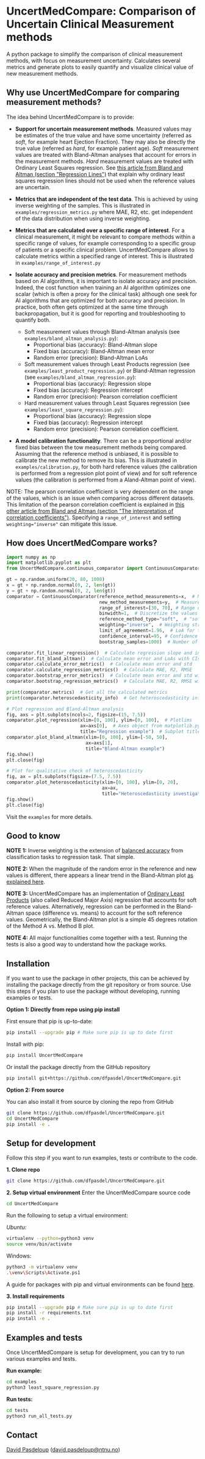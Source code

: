 # UncertMedCompare: Comparison of Uncertain Clinical Measurement methods

A python package to simplify the comparison of clinical measurement methods, with focus on measurement uncertainty. 
Calculates several metrics and generate plots to easily quantify and visualize clinical value of new measurement 
methods.

## Why use UncertMedCompare for comparing measurement methods?

The idea behind UncertMedCompare is to provide:

- **Support for uncertain measurement methods**. Measured values may be estimates of the true value and have some 
uncertainty (referred as *soft*, for example heart Ejection Fraction). They may also be directly the true value 
(referred as *hard*, for example patient age). *Soft* measurement values are treated with Bland-Altman 
analyses that account for errors in the measurement methods. *Hard* measurement values are treated with Ordinary Least 
Squares regression. See 
[this article from Bland and Altman (section "Regression Lines")](https://doi.org/10.1002/uog.122) 
that explain why ordinary least squares regression lines should not be used when the reference values are uncertain.

- **Metrics that are independent of the test data**. This is achieved by using inverse weighting of the samples. This is 
illustrated in `examples/regression_metrics.py` where MAE, R2, etc. get independent of the data distribution when using 
inverse weighting.

- **Metrics that are calculated over a specific range of interest**. For a clinical measurement, it might be relevant to
compare methods within a specific range of values, for example corresponding to a specific group of patients or a 
specific clinical problem. UncertMedCompare allows to calculate metrics within a specified range of interest. This is 
illustrated in `examples/range_of_interest.py`

- **Isolate accuracy and precision metrics**. For measurement methods based on AI algorithms, it is important to isolate 
accuracy and precision. Indeed, the cost function when training an AI algorithm optimizes one scalar (which is often a 
proxy for the clinical task) although one seek for AI algorithms that are optimized for both accuracy and precision. In 
practice, both often gets optimized at the same time through backpropagation, but it is good for reporting and 
troubleshooting to quantify both.
    - Soft measurement values through Bland-Altman analysis (see `examples/bland_altman_analysis.py`):
        * Proportional bias (accuracy): Bland-Altman slope
        * Fixed bias (accuracy): Bland-Altman mean error
        * Random error (precision): Bland-Altman LoAs
    - Soft measurement values through Least Products regression (see `examples/least_product_regression.py`) or Bland-Altman regression (see `examples/bland_altman_regression.py`):
        * Proportional bias (accuracy): Regression slope
        * Fixed bias (accuracy): Regression intercept
        * Random error (precision): Pearson correlation coefficient
    - Hard measurement values through Least Squares regression (see `examples/least_square_regression.py`):
        * Proportional bias (accuracy): Regression slope
        * Fixed bias (accuracy): Regression intercept
        * Random error (precision): Pearson correlation coefficient. 

- **A model calibration functionality**. There can be a proportional and/or fixed bias between the tow measurement 
methods being compared. Assuming that the reference method is unbiased, it is possible to calibrate the new method to 
remove its bias. This is illustrated in `examples/calibration.py`, for both hard reference values (the calibration is 
performed from a regression plot point of view) and for soft reference values (the calibration is performed from a 
Aland-Altman point of view).

NOTE: The pearson correlation coefficient is very dependent on the range of the values, which is an issue when comparing 
across different datasets. This limitation of the pearson correlation coefficient is explained in [this other article 
from Bland and Altman (section "The interpretation of correlation coefficients")](https://doi.org/10.1002/uog.122).
Specifying a `range_of_interest` and setting `weighting="inverse"` can mitigate this issue.

## How does UncertMedCompare works?

```python
import numpy as np
import matplotlib.pyplot as plt
from UncertMedCompare.continuous_comparator import ContinuousComparator

gt = np.random.uniform(20, 80, 1000)
x = gt + np.random.normal(0, 2, len(gt))
y = gt + np.random.normal(0, 2, len(gt))
comparator = ContinuousComparator(reference_method_measurements=x,  # Measurements with the reference method
                                  new_method_measurements=y,  # Measurements with the new method
                                  range_of_interest=[30, 70], # Range of values to calculate the metrics on. Default: None
                                  binwidth=1,  # Discretize the values
                                  reference_method_type="soft",  # "soft" or "hard"
                                  weighting="inverse",  # Weighting strategy. Default is None
                                  limit_of_agreement=1.96,  # LoA for the Bland-Altman plot
                                  confidence_interval=95, # Confidence interval for all metrics. Default 95% two sided
                                  bootstrap_samples=1000)  # Number of bootstrap samples. Default is 10000.

comparator.fit_linear_regression()  # Calculate regression slope and intercept
comparator.fit_bland_altman()  # Calculate mean error and LoAs with CIs
comparator.calculate_error_metrics()  # Calculate mean error and std
comparator.calculate_regression_metrics()  # Calculate MAE, R2, RMSE
comparator.bootstrap_error_metrics()  # Calculate mean error and std with CIs
comparator.bootstrap_regression_metrics()  # Calculate MAE, R2, RMSE with CIs

print(comparator.metrics)  # Get all the calculated metrics
print(comparator.heteroscedasticity_info)  # Get heteroscedasticity info

# Plot regression and Bland-Altman analysis
fig, axs = plt.subplots(ncols=2, figsize=(15, 7.5))
comparator.plot_regression(xlim=[0, 100], ylim=[0, 100],  # Plotlims
                           ax=axs[0],  # Axes object from matplotlib.pyplot
                           title="Regression example")  # Subplot title
comparator.plot_bland_altman(xlim=[0, 100], ylim=[-50, 50],
                             ax=axs[1],
                             title="Bland-Altman example")
fig.show()
plt.close(fig)

# Plot for qualitative check of heteroscedasticity
fig, ax = plt.subplots(figsize=(7.5, 7.5))
comparator.plot_heteroscedasticity(xlim=[0, 100], ylim=[0, 20],
                                   ax=ax,
                                   title="Heteroscedasticity investigation")
fig.show()
plt.close(fig)
```

Visit the `examples` for more  details.

## Good to know

**NOTE 1:** Inverse weighting is the extension of [balanced accuracy](https://doi.org/10.1109/ICPR.2010.764) from classification tasks to regression 
task. That simple.

**NOTE 2:** When the magnitude of the random error in the reference and new values is different, there appears a 
linear trend in the Bland-Altman plot [as explained here](https://doi.org/10.1016/j.gloepi.2020.100045).

**NOTE 3:** UncertMedCompare has an implementation of [Ordinary Least Products](https://doi.org/10.1111/j.1440-1681.2010.05376.x) (also called Reduced Major Axis) 
regression that accounts for soft reference values. Alternatively, regression can be performed in the Bland-Altman space 
(difference vs. means) to account for the soft reference values. Geometrically, the Bland-Altman plot is a simple 45 
degrees rotation of the Method A vs. Method B plot.

**NOTE 4:** All major functionalities come together with a test. Running the tests is also a good way to understand how 
the package works.

## Installation 

If you want to use the package in other projects, this can be achieved by installing the
package directly from the git repository or from source. Use this steps if you plan 
to use the package without developing, running examples or tests.

**Option 1: Directly from repo using pip install**

First ensure that pip is up-to-date:
```bash
pip install --upgrade pip # Make sure pip is up to date first
```

Install with pip:
```bash
pip install UncertMedCompare
```

Or install the package directly from the GitHub repository
```bash
pip install git+https://github.com/dfpasdel/UncertMedCompare.git
```

**Option 2: From source**

You can also install it from source by cloning the repo from GitHub
```bash
git clone https://github.com/dfpasdel/UncertMedCompare.git
cd UncertMedCompare
pip install -e .
```

## Setup for development
Follow this step if you want to run examples, tests or contribute to the code.

**1. Clone repo**
```bash
git clone https://github.com/dfpasdel/UncertMedCompare.git
```

**2. Setup virtual environment**
Enter the UncertMedCompare source code

```bash
cd UncertMedCompare
```

Run the following to setup a virtual environment:

*Ubuntu:*
```bash
virtualenv --python=python3 venv
source venv/bin/activate
```

Windows:
```bash
python3 -m virtualenv venv
.\venv\Scripts\Activate.ps1
```

A guide for packages with pip and virtual environments can be found 
[here](https://packaging.python.org/guides/installing-using-pip-and-virtual-environments/).

**3. Install requirements**
```bash
pip install --upgrade pip # Make sure pip is up to date first
pip install -r requirements.txt
pip install -e .
```

## Examples and tests

Once UncertMedCompare is setup for development, you can try to run various examples and tests.

**Run example:**
```bash
cd examples
python3 least_square_regression.py
```

**Run tests:**
```bash
cd tests
python3 run_all_tests.py
```

## Contact

[David Pasdeloup](https://www.linkedin.com/in/david-pasdeloup-a2166712b/) (david.pasdeloup@ntnu.no)
